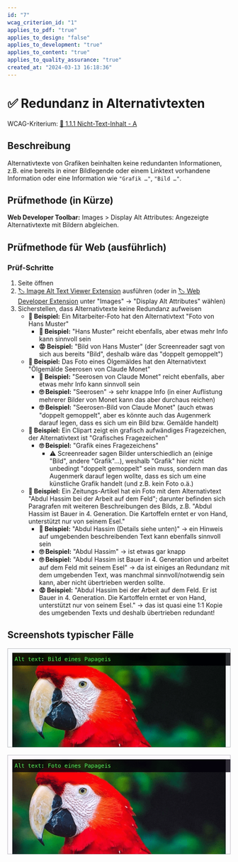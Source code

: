 ```yaml
---
id: "7"
wcag_criterion_id: "1"
applies_to_pdf: "true"
applies_to_design: "false"
applies_to_development: "true"
applies_to_content: "true"
applies_to_quality_assurance: "true"
created_at: "2024-03-13 16:18:36"
---
```


# ✅ Redundanz in Alternativtexten

WCAG-Kriterium: [📜 1.1.1 Nicht-Text-Inhalt - A](..)

## Beschreibung

Alternativtexte von Grafiken beinhalten keine redundanten Informationen, z.B. eine bereits in einer Bildlegende oder einem Linktext vorhandene Information oder eine Information wie `"Grafik …"`, `"Bild …"`.

## Prüfmethode (in Kürze)

**Web Developer Toolbar:** Images > Display Alt Attributes: Angezeigte Alternativtexte mit Bildern abgleichen.

## Prüfmethode für Web (ausführlich)

### Prüf-Schritte

1. Seite öffnen
1. [🏷️ Image Alt Text Viewer Extension](/de/tags/image-alt-text-viewer-extension) ausführen (oder in [🏷️ Web Developer Extension](/de/tags/web-developer-extension) unter "Images" → "Display Alt Attributes" wählen)
1. Sicherstellen, dass Alternativtexte keine Redundanz aufweisen
    - **🙂 Beispiel:** Ein Mitarbeiter-Foto hat den Alternativtext "Foto von Hans Muster"
        - **🙂 Beispiel:** "Hans Muster" reicht ebenfalls, aber etwas mehr Info kann sinnvoll sein
        - **😡 Beispiel:** "Bild von Hans Muster" (der Screenreader sagt von sich aus bereits "Bild", deshalb wäre das "doppelt gemoppelt")
    - **🙂 Beispiel:** Das Foto eines Ölgemäldes hat den Alternativtext "Ölgemälde Seerosen von Claude Monet"
        - **🙂 Beispiel:** "Seerosen von Claude Monet" reicht ebenfalls, aber etwas mehr Info kann sinnvoll sein
        - **🙄 Beispiel:** "Seerosen" → sehr knappe Info (in einer Auflistung mehrerer Bilder von Monet kann das aber durchaus reichen)
        - **🙄 Beispiel:** "Seerosen-Bild von Claude Monet" (auch etwas "doppelt gemoppelt", aber es könnte auch das Augenmerk darauf legen, dass es sich um ein Bild bzw. Gemälde handelt)
    - **🙂 Beispiel:** Ein Clipart zeigt ein grafisch aufwändiges Fragezeichen, der Alternativtext ist "Grafisches Fragezeichen"
        - **🙄 Beispiel:** "Grafik eines Fragezeichens"
            - ⚠️ Screenreader sagen Bilder unterschiedlich an (einige "Bild", andere "Grafik"...), weshalb "Grafik" hier nicht unbedingt "doppelt gemoppelt" sein muss, sondern man das Augenmerk darauf legen wollte, dass es sich um eine künstliche Grafik handelt (und z.B. kein Foto o.ä.)
    - **🙂 Beispiel:** Ein Zeitungs-Artikel hat ein Foto mit dem Alternativtext "Abdul Hassim bei der Arbeit auf dem Feld"; darunter befinden sich Paragrafen mit weiteren Beschreibungen des Bilds, z.B. "Abdul Hassim ist Bauer in 4. Generation. Die Kartoffeln erntet er von Hand, unterstützt nur von seinem Esel."
        - **🙂 Beispiel:** "Abdul Hassim (Details siehe unten)" → ein Hinweis auf umgebenden beschreibenden Text kann ebenfalls sinnvoll sein
        - **🙄 Beispiel:** "Abdul Hassim" → ist etwas gar knapp
        - **🙄 Beispiel:** "Abdul Hassim ist Bauer in 4. Generation und arbeitet auf dem Feld mit seinem Esel" → da ist einiges an Redundanz mit dem umgebenden Text, was manchmal sinnvoll/notwendig sein kann, aber nicht übertrieben werden sollte.
        - **😡 Beispiel:** "Abdul Hassim bei der Arbeit auf dem Feld. Er ist Bauer in 4. Generation. Die Kartoffeln erntet er von Hand, unterstützt nur von seinem Esel." → das ist quasi eine 1:1 Kopie des umgebenden Texts und deshalb übertrieben redundant!

## Screenshots typischer Fälle

![Bild eines Papageis ("Bild" ist unnötig)](images/bild-eines-papageis.png)

![Foto eines Papageis ("Foto" kann sinnvoll sein - es könnte sich schliesslich auch um ein Ölgemälde handeln)](images/foto-eines-papageis.png)
